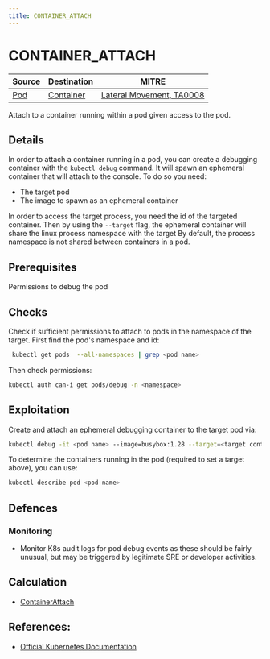 ```yaml
---
title: CONTAINER_ATTACH
---
```


<!--
id: CONTAINER_ATTACH
name: "Attach to running container"
mitreAttackTechnique: N/A - N/A
mitreAttackTactic: TA0008 - Lateral Movement
-->

# CONTAINER_ATTACH

| Source                    | Destination                           | MITRE                                                                |
| ------------------------- | ------------------------------------- | -------------------------------------------------------------------- |
| [Pod](../entities/pod.md) | [Container](../entities/container.md) | [Lateral Movement, TA0008](https://attack.mitre.org/tactics/TA0008/) |

Attach to a container running within a pod given access to the pod.

## Details

In order to attach a container running in a pod, you can create a debugging container with the `kubectl debug` command. It will spawn an ephemeral container that will attach to the console. To do so you need:
+ The target pod
+ The image to spawn as an ephemeral container

In order to access the target process, you need the id of the targeted container. Then by using the  `--target` flag, the ephemeral container will share the linux process namespace with the target By default, the process namespace is not shared between containers in a pod.

## Prerequisites

Permissions to debug the pod

## Checks

Check if sufficient permissions to attach to pods in the namespace of the target. First find the pod's namespace and id:

```bash
 kubectl get pods  --all-namespaces | grep <pod name>
```

Then check permissions:

```bash
kubectl auth can-i get pods/debug -n <namespace>
```

## Exploitation

Create and attach an ephemeral debugging container to the target pod via:

```bash
kubectl debug -it <pod name> --image=busybox:1.28 --target=<target container>
```

To determine the containers running in the pod (required to set a target above), you can use:

```bash
kubectl describe pod <pod name>
```

## Defences

### Monitoring

+ Monitor K8s audit logs for pod debug events as these should be fairly unusual, but may be triggered by legitimate SRE or developer activities.

## Calculation

+ [ContainerAttach](https://github.com/DataDog/KubeHound/tree/main/pkg/kubehound/graph/edge/container_attach.go)

## References:

+ [Official Kubernetes Documentation](https://kubernetes.io/docs/tasks/debug/debug-application/debug-running-pod/)
